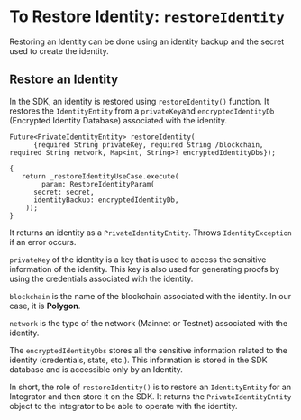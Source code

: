 # To Restore Identity: `restoreIdentity`
 
Restoring an Identity can be done using an identity backup and the secret used to create the identity.
 
## Restore an Identity
 
In the SDK, an identity is restored using `restoreIdentity()` function. It restores the `IdentityEntity` from a `privateKey`and `encryptedIdentityDb` (Encrypted Identity Database) associated with the identity. 
 
```
Future<PrivateIdentityEntity> restoreIdentity(
      {required String privateKey, required String /blockchain, required String network, Map<int, String>? encryptedIdentityDbs});
 
{
   return _restoreIdentityUseCase.execute(
        param: RestoreIdentityParam(
      secret: secret,
      identityBackup: encryptedIdentityDb,
    ));
}
```
It returns an identity as a `PrivateIdentityEntity`.
Throws `IdentityException` if an error occurs.

`privateKey` of the identity is a key that is used to access the sensitive information of the identity. This key is also used for generating proofs by using the credentials associated with the identity. 

`blockchain` is the name of the blockchain associated with the identity. In our case, it is **Polygon**. 

`network` is the type of the network (Mainnet or Testnet) associated with the identity. 

The `encryptedIdentityDbs` stores all the sensitive information related to the identity (credentials, state, etc.). This information is stored in the SDK database and is accessible only by an Identity. 


In short, the role of `restoreIdentity()` is to restore an `IdentityEntity` for an Integrator and then store it on the SDK. It returns the `PrivateIdentityEntity` object to the integrator to be able to operate with the identity. 

